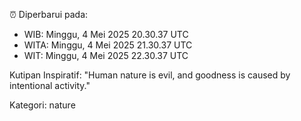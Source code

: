 ⏰ Diperbarui pada:
- WIB: Minggu, 4 Mei 2025 20.30.37 UTC
- WITA: Minggu, 4 Mei 2025 21.30.37 UTC
- WIT: Minggu, 4 Mei 2025 22.30.37 UTC

Kutipan Inspiratif:
"Human nature is evil, and goodness is caused by intentional activity."


Kategori: nature

